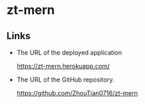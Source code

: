 # zt-mern

## Links
* The URL of the deployed application

    https://zt-mern.herokuapp.com/

* The URL of the GitHub repository.
    
    https://github.com/ZhouTian0716/zt-mern